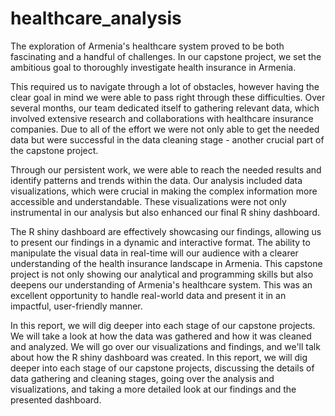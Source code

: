 # healthcare_analysis

The exploration of Armenia's healthcare system proved to be both fascinating and a handful of challenges. In our capstone project, we set the ambitious goal to thoroughly investigate health insurance in Armenia. 

This required us to navigate through a lot of obstacles, however having the clear goal in mind we were able to pass right through these difficulties. Over several months, our team dedicated itself to gathering relevant data, which involved extensive research and collaborations with healthcare insurance companies. Due to all of the effort we were not only able to get the needed data but were successful in the data cleaning stage - another crucial part of the capstone project.

Through our persistent work, we were able to reach the needed results and identify patterns and trends within the data. Our analysis included data visualizations, which were crucial in making the complex information more accessible and understandable. These visualizations were not only instrumental in our analysis but also enhanced our final R shiny dashboard.

The R shiny dashboard are effectively showcasing our findings, allowing us to present our findings in a dynamic and interactive format. The ability to manipulate the visual data in real-time will our audience with a clearer understanding of the health insurance landscape in Armenia. This capstone project is not only showing our analytical and programming skills but also deepens our understanding of Armenia's healthcare system. This was an excellent opportunity to handle real-world data and present it in an impactful, user-friendly manner.

In this report, we will dig deeper into each stage of our capstone projects. We will take a look at how the data was gathered and how it was cleaned and analyzed. We will go over our visualizations and findings, and we'll talk about how the R shiny dashboard was created. 
In this report, we will dig deeper into each stage of our capstone projects, discussing the details of data gathering and cleaning stages, going over the analysis and visualizations, and taking a more detailed look at our findings and the presented dashboard. 

